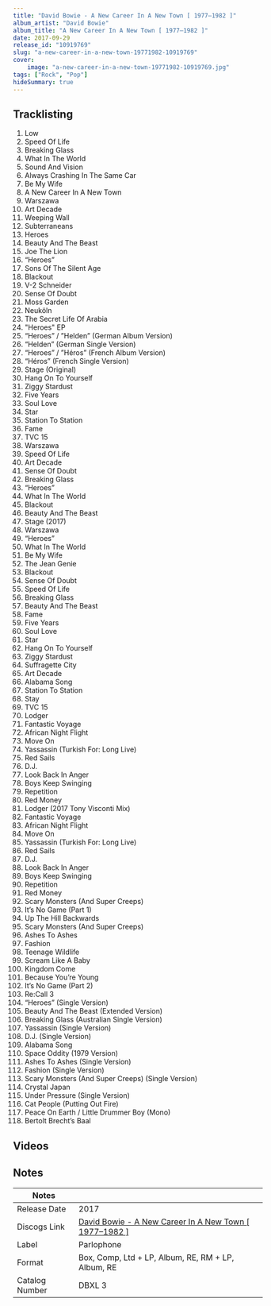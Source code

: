 ```yaml
---
title: "David Bowie - A New Career In A New Town [ 1977–1982 ]"
album_artist: "David Bowie"
album_title: "A New Career In A New Town [ 1977–1982 ]"
date: 2017-09-29
release_id: "10919769"
slug: "a-new-career-in-a-new-town-19771982-10919769"
cover:
    image: "a-new-career-in-a-new-town-19771982-10919769.jpg"
tags: ["Rock", "Pop"]
hideSummary: true
---
```


## Tracklisting
1. Low
2. Speed Of Life
3. Breaking Glass
4. What In The World
5. Sound And Vision
6. Always Crashing In The Same Car
7. Be My Wife
8. A New Career In A New Town
9. Warszawa
10. Art Decade
11. Weeping Wall
12. Subterraneans
13. Heroes
14. Beauty And The Beast
15. Joe The Lion
16. “Heroes”
17. Sons Of The Silent Age
18. Blackout
19. V-2 Schneider
20. Sense Of Doubt
21. Moss Garden
22. Neuköln
23. The Secret Life Of Arabia
24. "Heroes" EP
25. “Heroes” / ”Helden” (German Album Version)
26. “Helden” (German Single Version)
27. “Heroes” / ”Héros” (French Album Version)
28. “Héros” (French Single Version)
29. Stage (Original)
30. Hang On To Yourself
31. Ziggy Stardust
32. Five Years
33. Soul Love
34. Star
35. Station To Station
36. Fame
37. TVC 15
38. Warszawa
39. Speed Of Life
40. Art Decade
41. Sense Of Doubt
42. Breaking Glass
43. “Heroes”
44. What In The World
45. Blackout
46. Beauty And The Beast
47. Stage (2017)
48. Warszawa
49. “Heroes”
50. What In The World
51. Be My Wife
52. The Jean Genie
53. Blackout
54. Sense Of Doubt
55. Speed Of Life
56. Breaking Glass
57. Beauty And The Beast
58. Fame
59. Five Years
60. Soul Love
61. Star
62. Hang On To Yourself
63. Ziggy Stardust
64. Suffragette City
65. Art Decade
66. Alabama Song
67. Station To Station
68. Stay
69. TVC 15
70. Lodger 
71. Fantastic Voyage
72. African Night Flight
73. Move On
74. Yassassin (Turkish For: Long Live)
75. Red Sails
76. D.J.
77. Look Back In Anger
78. Boys Keep Swinging
79. Repetition
80. Red Money
81. Lodger (2017 Tony Visconti Mix)
82. Fantastic Voyage
83. African Night Flight
84. Move On
85. Yassassin (Turkish For: Long Live)
86. Red Sails
87. D.J.
88. Look Back In Anger
89. Boys Keep Swinging
90. Repetition
91. Red Money
92. Scary Monsters (And Super Creeps)
93. It’s No Game (Part 1)
94. Up The Hill Backwards
95. Scary Monsters (And Super Creeps)
96. Ashes To Ashes
97. Fashion
98. Teenage Wildlife
99. Scream Like A Baby
100. Kingdom Come
101. Because You’re Young
102. It’s No Game (Part 2)
103. Re:Call 3
104. “Heroes” (Single Version)
105. Beauty And The Beast (Extended Version)
106. Breaking Glass (Australian Single Version)
107. Yassassin (Single Version)
108. D.J. (Single Version)
109. Alabama Song
110. Space Oddity (1979 Version)
111. Ashes To Ashes (Single Version)
112. Fashion (Single Version)
113. Scary Monsters (And Super Creeps) (Single Version)
114. Crystal Japan
115. Under Pressure (Single Version)
116. Cat People (Putting Out Fire)
117. Peace On Earth / Little Drummer Boy (Mono)
118. Bertolt Brecht’s Baal

## Videos


## Notes

| Notes          |             |
| ---------------| ----------- |
| Release Date   | 2017 |
| Discogs Link   | [David Bowie - A New Career In A New Town [ 1977–1982 ]](https://www.discogs.com/release/10919769) |
| Label          | Parlophone |
| Format         | Box, Comp, Ltd + LP, Album, RE, RM + LP, Album, RE |
| Catalog Number | DBXL 3 |

